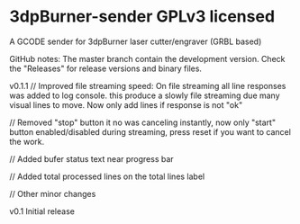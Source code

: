 # 3dpBurner-sender GPLv3 licensed
A GCODE sender for 3dpBurner laser cutter/engraver (GRBL based)

GitHub notes:
The master branch contain the development version.
Check the "Releases" for release versions and binary files.

v0.1.1
// Improved file streaming speed: On file streaming all line responses was added to log console. this produce a slowly file streaming due many visual lines to move. Now only add lines if response is not "ok"

// Removed "stop" button it no was canceling instantly, now only "start" button enabled/disabled during streaming, press reset if you want to cancel the work.

// Added bufer status text near progress bar

// Added total processed lines on the total lines label

// Other minor changes

v0.1 Initial release